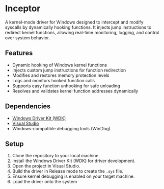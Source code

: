 
# Inceptor

A kernel-mode driver for Windows designed to intercept and modify syscalls by dynamically hooking functions. It injects jump instructions to redirect kernel functions, allowing real-time monitoring, logging, and control over system behavior.


## Features
- Dynamic hooking of Windows kernel functions
- Injects custom jump instructions for function redirection
- Modifies and restores memory protection levels
- Logs and monitors hooked function calls
- Supports easy function unhooking for safe unloading
- Resolves and validates kernel function addresses dynamically


## Dependencies
- [Windows Driver Kit (WDK)](https://learn.microsoft.com/en-us/windows-hardware/drivers/download-the-wdk)
- [Visual Studio](https://visualstudio.microsoft.com/downloads/)
- Windows-compatible debugging tools (WinDbg)
## Setup

1. Clone the repository to your local machine.
2. Install the Windows Driver Kit (WDK) for driver development.
3. Open the project in Visual Studio.
4. Build the driver in Release mode to create the `.sys` file.
5. Ensure kernel debugging is enabled on your target machine.
6. Load the driver onto the system
